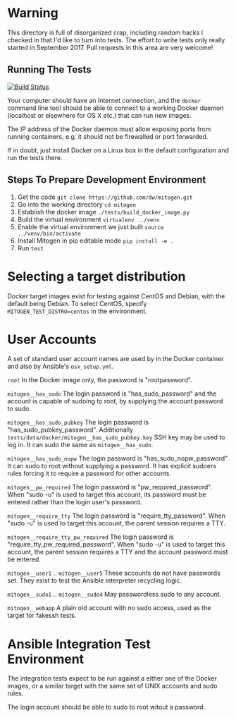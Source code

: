 # Warning

This directory is full of disorganized crap, including random hacks I checked
in that I'd like to turn into tests. The effort to write tests only really
started in September 2017. Pull requests in this area are very welcome!


## Running The Tests

[![Build Status](https://api.travis-ci.org/dw/mitogen.svg?branch=master)](https://travis-ci.org/dw/mitogen)

Your computer should have an Internet connection, and the ``docker`` command
line tool should be able to connect to a working Docker daemon (localhost or
elsewhere for OS X etc.) that can run new images.

The IP address of the Docker daemon must allow exposing ports from running
containers, e.g. it should not be firewalled or port forwarded.

If in doubt, just install Docker on a Linux box in the default configuration
and run the tests there.

## Steps To Prepare Development Environment

1. Get the code ``git clone https://github.com/dw/mitogen.git``
1. Go into the working directory ``cd mitogen``
1. Establish the docker image ``./tests/build_docker_image.py``
1. Build the virtual environment ``virtualenv ../venv``
1. Enable the virtual environment we just built ``source ../venv/bin/activate``
1. Install Mitogen in pip editable mode ``pip install -e .``
1. Run ``test``


# Selecting a target distribution

Docker target images exist for testing against CentOS and Debian, with the
default being Debian. To select CentOS, specify `MITOGEN_TEST_DISTRO=centos` in
the environment.


# User Accounts

A set of standard user account names are used by in the Docker container and
also by Ansible's `osx_setup.yml`.

`root`
    In the Docker image only, the password is "rootpassword".

`mitogen__has_sudo`
    The login password is "has_sudo_password" and the account is capable of
    sudoing to root, by supplying the account password to sudo.

`mitogen__has_sudo_pubkey`
    The login password is "has_sudo_pubkey_password". Additionally
    `tests/data/docker/mitogen__has_sudo_pubkey.key` SSH key may be used to log
    in. It can sudo the same as `mitogen__has_sudo`.

`mitogen__has_sudo_nopw`
    The login password is "has_sudo_nopw_password". It can sudo to root without
    supplying a password. It has explicit sudoers rules forcing it to require a
    password for other accounts.

`mitogen__pw_required`
    The login password is "pw_required_password". When "sudo -u" is used to
    target this account, its password must be entered rather than the login
    user's password.

`mitogen__require_tty`
    The login password is "require_tty_password". When "sudo -u" is used to
    target this account, the parent session requires a TTY.

`mitogen__require_tty_pw_required`
    The login password is "require_tty_pw_required_password". When "sudo -u" is
    used to target this account, the parent session requires a TTY and the
    account password must be entered.

`mitogen__user1` .. `mitogen__user5`
    These accounts do not have passwords set. They exist to test the Ansible
    interpreter recycling logic.

`mitogen__sudo1` .. `mitogen__sudo4`
    May passwordless sudo to any account.

`mitogen__webapp`
    A plain old account with no sudo access, used as the target for fakessh
    tests.


# Ansible Integration Test Environment

The integration tests expect to be run against a either one of the Docker
images, or a similar target with the same set of UNIX accounts and sudo rules.

The login account should be able to sudo to root witout a password.
